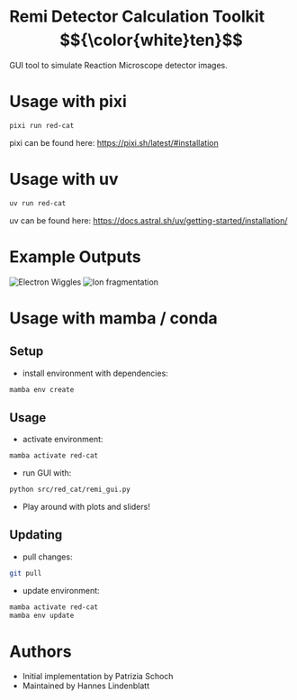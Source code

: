 <!--
SPDX-FileCopyrightText: 2025 Patrizia Schoch
SPDX-FileContributor: Hannes Lindenblatt

SPDX-License-Identifier: GPL-3.0-or-later
-->
# Remi Detector Calculation Toolkit $${\color{white}ten}$$

GUI tool to simulate Reaction Microscope detector images.
# Usage with pixi
```bash
pixi run red-cat
```
pixi can be found here: https://pixi.sh/latest/#installation

# Usage with uv
```bash
uv run red-cat
```
uv can be found here: https://docs.astral.sh/uv/getting-started/installation/

# Example Outputs
![Electron Wiggles](Electrons.png)
![Ion fragmentation](Ions.png)

# Usage with mamba / conda
## Setup
- install environment with dependencies:
```bash
mamba env create
```
## Usage
- activate environment:
```bash
mamba activate red-cat
```
- run GUI with:
```bash
python src/red_cat/remi_gui.py
```
- Play around with plots and sliders!

## Updating
- pull changes:
```bash
git pull
```
- update environment:
```bash
mamba activate red-cat
mamba env update
```

# Authors
- Initial implementation by Patrizia Schoch
- Maintained by Hannes Lindenblatt
